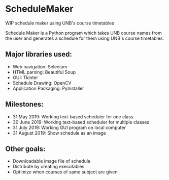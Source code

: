 # ScheduleMaker
WIP schedule maker using UNB's course timetables

Schedule Maker is a Python program which takes UNB course names from the user and generates a schedule for them using UNB's course timetables.

## Major libraries used:
* Web navigation: Selenium
* HTML parsing: Beautiful Soup
* GUI: Tkinter
* Schedule Drawing: OpenCV
* Application Packaging: PyInstaller

## Milestones:
* 31 May 2019: Working text-based scheduler for one class
* 30 June 2019: Working text-based scheduler for multiple classes
* 31 July 2019: Working GUI program on local computer
* 31 August 2019: Show schedule as an image

## Other goals: 
* Downloadable image file of schedule
* Distribute by creating executables
* Optimize when courses of same subject are given
